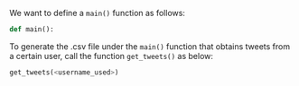 <!--title={Generating .csv File Of Tweets}-->

We want to define a `main()` function as follows:

```python
def main():
```



To generate the .csv file under the `main()` function that obtains tweets from a certain user, call the function `get_tweets()` as below:

```python
get_tweets(<username_used>)
```

